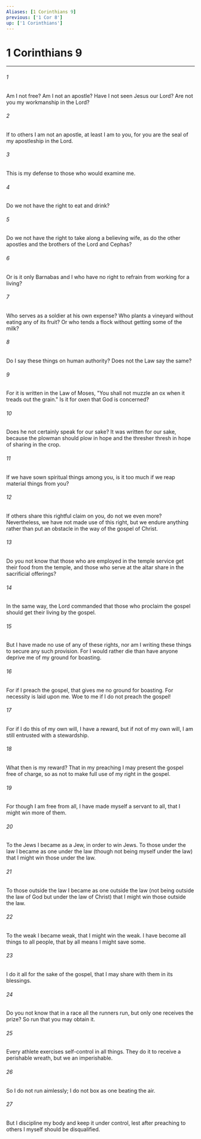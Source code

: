 ```yaml
---
Aliases: [1 Corinthians 9]
previous: ['1 Cor 8']
up: ['1 Corinthians']
---
```

# 1 Corinthians 9

***

 

###### 1 
Am I not free? Am I not an apostle? Have I not seen Jesus our Lord? Are not you my workmanship in the Lord? 
 

###### 2 
If to others I am not an apostle, at least I am to you, for you are the seal of my apostleship in the Lord.
 
 

###### 3 
This is my defense to those who would examine me. 
 

###### 4 
Do we not have the right to eat and drink? 
 

###### 5 
Do we not have the right to take along a believing wife, as do the other apostles and the brothers of the Lord and Cephas? 
 

###### 6 
Or is it only Barnabas and I who have no right to refrain from working for a living? 
 

###### 7 
Who serves as a soldier at his own expense? Who plants a vineyard without eating any of its fruit? Or who tends a flock without getting some of the milk?
 
 

###### 8 
Do I say these things on human authority? Does not the Law say the same? 
 

###### 9 
For it is written in the Law of Moses, "You shall not muzzle an ox when it treads out the grain." Is it for oxen that God is concerned? 
 

###### 10 
Does he not certainly speak for our sake? It was written for our sake, because the plowman should plow in hope and the thresher thresh in hope of sharing in the crop. 
 

###### 11 
If we have sown spiritual things among you, is it too much if we reap material things from you? 
 

###### 12 
If others share this rightful claim on you, do not we even more?
 Nevertheless, we have not made use of this right, but we endure anything rather than put an obstacle in the way of the gospel of Christ. 
 

###### 13 
Do you not know that those who are employed in the temple service get their food from the temple, and those who serve at the altar share in the sacrificial offerings? 
 

###### 14 
In the same way, the Lord commanded that those who proclaim the gospel should get their living by the gospel.
 
 

###### 15 
But I have made no use of any of these rights, nor am I writing these things to secure any such provision. For I would rather die than have anyone deprive me of my ground for boasting. 
 

###### 16 
For if I preach the gospel, that gives me no ground for boasting. For necessity is laid upon me. Woe to me if I do not preach the gospel! 
 

###### 17 
For if I do this of my own will, I have a reward, but if not of my own will, I am still entrusted with a stewardship. 
 

###### 18 
What then is my reward? That in my preaching I may present the gospel free of charge, so as not to make full use of my right in the gospel.
 
 

###### 19 
For though I am free from all, I have made myself a servant to all, that I might win more of them. 
 

###### 20 
To the Jews I became as a Jew, in order to win Jews. To those under the law I became as one under the law (though not being myself under the law) that I might win those under the law. 
 

###### 21 
To those outside the law I became as one outside the law (not being outside the law of God but under the law of Christ) that I might win those outside the law. 
 

###### 22 
To the weak I became weak, that I might win the weak. I have become all things to all people, that by all means I might save some. 
 

###### 23 
I do it all for the sake of the gospel, that I may share with them in its blessings.
 
 

###### 24 
Do you not know that in a race all the runners run, but only one receives the prize? So run that you may obtain it. 
 

###### 25 
Every athlete exercises self-control in all things. They do it to receive a perishable wreath, but we an imperishable. 
 

###### 26 
So I do not run aimlessly; I do not box as one beating the air. 
 

###### 27 
But I discipline my body and keep it under control, lest after preaching to others I myself should be disqualified.
 
